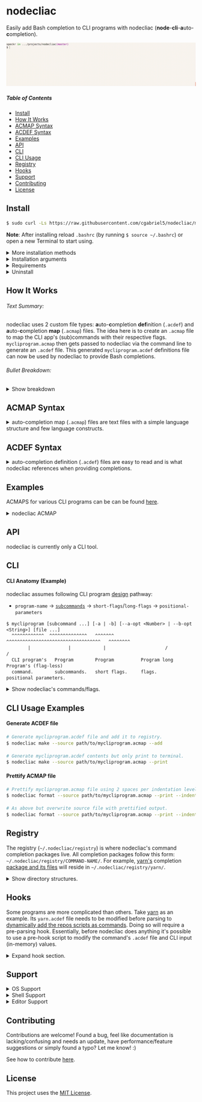 # nodecliac

Easily add Bash completion to CLI programs with nodecliac (**node**-**cli**-**a**uto-**c**ompletion).

<p align="center"><img src="./resources/images/nodecliac-completion.gif?raw=true" alt="nodecliac completion" title="nodecliac completion" width="auto"></p>

##### Table of Contents

- [Install](#install-normal)
- [How It Works](#how-it-works)
- [ACMAP Syntax](#acmap-syntax)
- [ACDEF Syntax](#acdef-syntax)
- [Examples](#examples)
- [API](#api)
- [CLI](#cli)
- [CLI Usage](#cli-usage-examples)
- [Registry](#registry)
- [Hooks](#hooks)
- [Support](#support)
- [Contributing](#contributing)
- [License](#license)

<a name="install-normal"></a>

## Install

```sh
$ sudo curl -Ls https://raw.githubusercontent.com/cgabriel5/nodecliac/master/install | bash -s
```

<!-- [https://stackoverflow.com/questions/17341122/link-and-execute-external-javascript-file-hosted-on-github] -->

**Note**: After installing reload `.bashrc` (by running `$ source ~/.bashrc`) or open a new Terminal to start using.

<details><summary>More installation methods</summary>

##### With `curl`:

```sh
# Bash completion only:
$ sudo curl -Ls https://raw.githubusercontent.com/cgabriel5/nodecliac/master/install | bash -s
# ...same as above.
$ sudo curl -Ls https://raw.githubusercontent.com/cgabriel5/nodecliac/master/install | bash -s aconly master

# Bash completion + nodecliac CLI tools:
# Install with Node.js's npm...
$ sudo curl -Ls https://raw.githubusercontent.com/cgabriel5/nodecliac/master/install | bash -s npm master
# ...or with yarn.
$ sudo curl -Ls https://raw.githubusercontent.com/cgabriel5/nodecliac/master/install | bash -s yarn master
```

##### With `wget`:

```sh
# Bash completion only:
$ sudo wget -qO- https://raw.githubusercontent.com/cgabriel5/nodecliac/master/install | bash -s
# ...same as above.
$ sudo wget -qO- https://raw.githubusercontent.com/cgabriel5/nodecliac/master/install | bash -s aconly master

# Bash completion + nodecliac CLI tools:
# Install with Node.js's npm...
$ sudo wget -qO- https://raw.githubusercontent.com/cgabriel5/nodecliac/master/install | bash -s npm master
# ...or with yarn.
$ sudo wget -qO- https://raw.githubusercontent.com/cgabriel5/nodecliac/master/install | bash -s yarn master
```

</details>

<details><summary>Installation arguments</summary>

- `arg: $1`: `INSTALLER`
  - Values: `yarn`, `npm`, `aconly`. (default: `yarn` > `npm` > `aconly`)
    - `yarn`: Uses [yarn](https://yarnpkg.com/en/) to install.
    - `npm`: Uses [Node.js](https://nodejs.org/en/)'s [npm](https://www.npmjs.com/get-npm) to install.
    - `aconly`: _Only_ Bash completion (no nodecliac JavaScript CLI tools).
- `arg: $2`: `BRANCH_NAME`
  - Value: An _existing_ nodecliac branch name. (default: `master`)

</details>

<details>
  <summary>Requirements</summary>

- Node.js `8+`
  - nodecliac and its CLI tools (`.acmap` to `.acdef` parser, formatter, etc.) are written in JavaScript.
  - **Note**: If _only_ Bash completion is needed (i.e. one already has the CLI program's registry package/files and don't need nodecliac's core CLI tools (parser, formatter, etc.)) then Node.js is _not_ required. Simply install with `aconly` installer.
- Perl `5+`
  - Runs needed Perl Bash completion scripts.
  - Works in tandem with Bash shell scripts.
- Bash `4.3+`
  - Runs Bash completion scripts.
  - Works in tandem with Perl/Nim scripts.
  - `macOS`, by default, comes with with Bash `3.2` so please update it.
    - [Homebrew](https://brew.sh/) can be used to [update bash](https://akrabat.com/upgrading-to-bash-4-on-macos/).
      </details>

<details><summary>Uninstall</summary>

```sh
$ nodecliac uninstall
```

</details>

<!-- <details><summary>Download <a href="https://stackoverflow.com/a/4568323" target="_blank" rel="nofollow">specific branch</a></summary>

```sh
# yarn
$ yarn global add cgabriel5/nodecliac#BRANCH_NAME && nodecliac setup

# npm (requires sudo)
$ sudo npm i -g cgabriel5/nodecliac#BRANCH_NAME && nodecliac setup

# git
$ git clone -b BRANCH_NAME --single-branch https://github.com/cgabriel5/nodecliac.git
```

</details> -->

<a name="how-it-works"></a>

## How It Works

###### Text Summary:

nodecliac uses 2 custom file types: **a**uto-**c**ompletion **def**inition (`.acdef`) and **a**uto-**c**ompletion **map** (`.acmap`) files. The idea here is to create an `.acmap` file to map the CLI app's (sub)commands with their respective flags. `mycliprogram.acmap` then gets passed to nodecliac via the command line to generate an `.acdef` file. This generated `mycliprogram.acdef` definitions file can now be used by nodecliac to provide Bash completions.

###### Bullet Breakdown:

<details>
  <summary>Show breakdown</summary>

1. [Create CLI app's](#cli-usage-examples) `mycliprogram.acmap` file.
2. Using nodecliac's `make` command, provide `mycliprogram.acmap` to generate app's `mycliprogram.acdef` file.
3. Add generated `mycliprogram.acdef` file to [nodecliac's registry](#cli-usage-examples) via `make`'s `--add` flag.
4. After installing reload `.bashrc` (by running `$ source ~/.bashrc`) or open a new Terminal to start using.
5. See [CLI Usage](#cli-usage-examples) section for examples.

</details>

<a name="acmap-syntax"></a>

## ACMAP Syntax

<details>
  <summary>auto-completion map (<code>.acmap</code>) files are text files with a simple language structure and few language constructs.</summary>

#### Comments

- Comments begin with a number-sign (<code>#</code>) followed by a single whitespace character (tab or space): <code># </code>
- Any amount of whitespace indentation can precede a comment.
- Comments must be on their own line.
- For the time being, multi-line comments don't exist and trailing comments are invalid.

```acmap
# The space after '#' is required.
  # Starting white space is perfectly fine.
```

#### Settings

- Settings begin with an at-sign (`@`) followed by the setting name.
- Setting values are assigned with `=` followed by the setting value.
- Any amount of whitespace before and after `=` is fine, but keep things tidy.
- No amount of indentation can precede a setting declaration.
- **Note**: Settings can be declared _anywhere_ within your `.acmap` file.
  - However, it's best if declared at the start of file to quickly spot them.

```acmap
# Comments before settings are allowed.
@compopt   = "default"
@filedir   = ""
@disable   = false
@placehold = true
```

###### Available Settings:

- `@compopt`: The [`comp-option`](https://gerardnico.com/lang/bash/edition/complete#o_comp-option) ([`-o`](https://www.thegeekstuff.com/2013/12/bash-completion-complete/)) value to provide bash-completion's [`complete`](https://www.gnu.org/software/bash/manual/html_node/Programmable-Completion-Builtins.html#Programmable-Completion-Builtins) function.
  - Values: `false` (no value), `true` (default: `false`)
- `@filedir`: The pattern to provide bash-completion's [`_filedir`](https://github.com/gftg85/bash-completion/blob/bb0e3a1777e387e7fd77c3abcaa379744d0d87b3/bash_completion#L549) function.
  - Values: A string value (i.e. `"@(pdf)"`). (default: `""`)
  - `_filedir` resources: [\[1\]](https://unix.stackexchange.com/a/463342), [\[2\]](https://unix.stackexchange.com/a/463336), [\[3\]](https://github.com/scop/bash-completion/blob/master/completions/java), [\[4\]](https://stackoverflow.com/a/23999768), [\[5\]](https://unix.stackexchange.com/a/190004), [\[6\]](https://unix.stackexchange.com/a/198025)
- `@disable`: Disables bash-completion for command.
  - Values: `false`, `true` (default: `false`)
- `@placehold`: Placehold long `.acdef` rows to provide faster file lookups.
  - Values: `false`, `true` (default: `false`)
  - **Note**: Used only when generating `.acdef` files.

#### Variables

- Variables begin with a dollar-sign (`$`) followed by the variable name.
- Variable name _must_ start with an underscore (`_`) or a letter (`a-zA-Z`).
- Variable values are assigned with `=` followed by the variable value.
- A variable's value must be enclosed with quotes.
- Any amount of whitespace before and after `=` is fine, but keep things tidy.
- No amount of indentation can precede a setting declaration.
- **Note**: Variables can be declared _anywhere_ within your `.acmap`.

```acmap
$scriptpath = "~/path/to/script1.sh"
$scriptpath="~/path/to/script2.sh"
$scriptpath    =   "~/path/to/script3.sh"

# Note: `$scriptpath` gets declared 3 times. In this case it's
# final value will be: "~/path/to/script3.sh"
```

#### Variable Interpolation (template-string)

- Variables are intended to be used inside quoted strings.
- Template strings have the following structure:
  - A template string is denoted with starting `${` and closing `}`.
  - Any amount of space between opening/closing syntax is fine, but keep things tidy.
  - The string between the closing/starting syntax is the variable name.

```acmap
# Variables - paths.
$mainscript = "~/.nodecliac/registry/yarn/init.sh"

# Command chains.
yarn.remove = default $("${mainscript} remove")
yarn.run = default $("${mainscript} run")
```

#### Command Chains

- Commands/subcommands should seen as chains which read from left to right.
- They start with the CLI program's name, are followed by any commands/subcommands, and are dot (`.`) delimited.
- If a (sub)command happens to use a dot then simply escape the dot.
  - Non escaped dots will be used as delimiters.
- No amount of indentation can precede a command chain.

**Example**: Say the CLI program `mycliprogram` has two commands `install` and `uninstall`. It's `.acmap` file will be:

```acmap
mycliprogram.install
mycliprogram.uninstall
```

<details>
  <summary>Show command default documentation</summary>

#### Command Chain Default

A command chain's `default` `command-string` (a runable shell string) can be used to dynamically generate auto-completion items. This `command-string` is run when no completion items (commands/flags) are returned. Think of it as a fallback.

For example, say we are implementing an `.acmap` file for the dependency manager [yarn](https://yarnpkg.com/en/) and would like to return the names of installed modules when removing a package (i.e.`$ yarn remove...`). Essentially, we want to extract the `package.json`'s `dependency` and `devDependency` entries and supply them to nodecliac. Using a `command-string` one can run a script/shell command to do just that.

- Start by using the keyword `default` followed by a whitespace character.
- Follow that with the `command-string` like so:
  - A command string is denoted with starting `$(` and closing `)`.
  - The string between the closing/starting syntax is the `command-string`.
  - Example `command-string`: `default $("./path/to/custom/script.sh arg1 arg2")`
  - `yarn.remove` example:

```acmap
yarn.remove = [
  # The default command will run on '$ yarn remove [TAB]'. In this example, the shell script
  # 'script.sh' should contain the logic needed to parse package.json to return the installed
  # (dev)dependency package names.
  default $("~/.nodecliac/registry/yarn/script.sh")
]
```

<details>
  <summary>Show command-string escaping</summary>

<hr></hr>

_Keep in mind, if escaping gets to be too much, simply running the code from a file will be the easiest way._

**Example**: Varying levels of escaping.

Take the hypothetical `file.sh` with the following contents:

```sh
for f in ~/.nodecliac/registry/yarn/hooks/*.*; do
  [[ "${f##*/}" =~ ^(prehook)\.[a-zA-Z]+$ ]] && echo "$f"
done
```

- **Code Breakdown**
  - The code will loop over the `~/.nodecliac/registry/yarn/hooks` directory.
  - File names matching the pattern (`^(prehook).[a-zA-Z]+$`) will print to console.

**Level 1**: If `bash` is one's default shell then running this as a one-liner can be as simple as pasting the following into a Terminal:

```bash
for f in ~/.nodecliac/registry/yarn/hooks/*.*; do [[ "${f##*/}" =~ ^(prehook)\.[a-zA-Z]+$ ]] && echo "$f"; done
```

**Level 2**: Now say we want to run the same line of code via `bash -c`. Paste the following into a Terminal.

```bash
bash -c "for f in ~/.nodecliac/registry/yarn/hooks/*.*; do [[ \"\${f##*/}\" =~ ^(prehook)\\.[a-zA-Z]+$ ]] && echo \"\$f\"; done;"
```

**Level 3**: How about using `Perl` to run `bash -c` to execute the command?

```bash
perl -e 'print `bash -c "for f in ~/.nodecliac/registry/yarn/hooks/*.*; do [[ \\\"\\\${f##*/}\\\" =~ ^(prehook)\\.[a-zA-Z]+\$ ]] && echo \"\\\$f\"; done;"`';
```

**Note**: As seen, the more programs involved the more escaping required due to the string being passed from program to program.

**Example**: Command-string escaping.

Now let's make a `command-string` to print all `.acdef` file names (without extension) in the nodecliac registry:

```bash
$ s="";for f in ~/.nodecliac/registry/*/*.acdef; do s="$s$f\n"; done; echo -e "$s" | LC_ALL=C perl -ne "print \"\$1\n\" while /(?! \/)([^\/]*)\.acdef$/g"
```

Using the following `.acmap` contents the `command-string` would be the following:

- **Note**: Ensure the `|` is properly escaped.
- **Note**: Ensure `\` character(s) get escaped.

```acmap
# The escaped command-string.
$cmdstr = 's="";for f in ~/.nodecliac/registry/*/*.acdef; do s="$s$f\\n"; done; echo -e "$s" \| LC_ALL=C perl -ne "print \"\$1\\n\" while /(?! \\/)([^\\/]*)\\.acdef$/g"'

nodecliac.print = --command=$('${cmdstr}')
```

Will generate the following `.acdef` file:

```acdef
# DON'T EDIT FILE —— GENERATED: Thu Nov 14 2019 21:27:45 GMT-0800 (PST)(1573795665206)

 --
.print --command=|--command=$('s="";for f in ~/.nodecliac/registry/*/*.acdef; do s="$s$f\\n"; done; echo -e "$s" \| LC_ALL=C perl -ne "print \"\$1\\n\" while /(?! \\/)([^\\/]*)\\.acdef$/g"')
```

<hr></hr>

</details>

**Note**: For more information about `command-string`s please take a look at `ACMAP Syntax > Flags > Flag Variations > Flags (dynamic values)`. The section contains complete details for `command-string`s like special character escaping caveats, dynamic/static arguments, and examples with their breakdowns. Please be aware that the section uses the term `command-flag` due it being used for flags but `command-flag` and `command-string` are effectively the same thing — _just a runable shell command string_. The naming (`command-{string|flag}`) is based on its application (i.e. for command-chains or flags).

</details>

#### Flags

To define flags we need to extend the [command chain](#command-chains) syntax.

- Flags are wrapped with `= [` and a closing `]`.
- The `= [` must be on the same line of the command chain.
- The closing `]` must be on its own line and man have any amount of indentation.

Building on the [command chain](#command-chains) section example, say the `install` command has the flags: `destination/d` and `force/f`. ACMAP can be updated to:

```acmap
mycliprogram.install = [
  --destination
  -d
  --force
  -f
]
mycliprogram.uninstall
```

<details>
  <summary>Show flag variations</summary>

#### Flags (user input)

- If flag requires user input append `=` to the flag.

```acmap
mycliprogram.command = [
  --flag=
]
```

#### Flags (boolean)

- If flag is a switch (yes/no boolean) then append `?` to the flag.
  - This lets the completion engine know the flag does not require value completion.

```acmap
mycliprogram.command = [
  --flag?
]
```

#### Flags (multi-flag)

- Sometimes a flag can be supplied multiple times.
- Let the completion engine know this by using the multi-flag indicator `*`.

```acmap
mycliprogram.command = [
  # Allow user to provide multiple file paths.
  --file=*

  # Hard-coded values.
  --colors=*(red green yellow)
]
```

#### Flags Values (one liner)

- This method should be used when the flag value list can be kept to a single line.
- **Note**: Values must be delimited with spaces.
- **Note**: When a flag has many values a [long form list](#flags-values-long-form) should be used for clarities sake.

```acmap
mycliprogram.command = [
  # Supply 1, "2", false, 4 as hard-coded values.
  --flag=(1 "2" false 4)

  # If multiple values can be supplied to program use the multi-flag indicator '*'.
  # This will allow --flag to be used multiple times until all values have been used.
  --flag=*(1 "2" false 4)
]
```

<a name="flags-values-long-form"></a>

#### Flags Values (long form)

- Flag long form lists are wrapped with starting `=(` and a closing `)`.
- The `=(` must be on the same line as the flag.
- The closing `)` must be on its own line and man have any amount of indentation.
- A flag value option starts with <code>- </code> (a hyphen + a space) followed by the value.
- Any amount of whitespace indentation can precede the flag value option <code>- </code> sequence.

```acmap
mycliprogram.command = [
  --flag=(
    - 1
    - "2"
    - false
    - 4
  )

  # Allow flag to be used multiple times.
  --flag=*(
    - 1
    - "2"
    - false
    - 4
  )
]
mycliprogram.uninstall
```

#### Flags (dynamic values)

Sometimes hard-coded values are not enough so a `command-flag` can be used. A `command-flag` runs a shell command string. By default the returned command's output expects each completion item to be on its own line (newline (`\n`) delimited list). However, if you need to change the delimiter character to a space, hyphen, etc. then simply add the delimiter character to the `command-flag`. The syntax for a `command-flag` is as follows:

- `$("cat ~/colors.text")`: Will run command and split output on newlines to get individual options.
- `$("cat ~/colors.text", " ")`: Will run command and split output on spaces to get individual options.

If the command requires arguments they can be _hard-coded_ or _dynamically_ supplied.

- `$("cat ~/colors.text", "!red", $"cat ~/names.text", "-")`:
  - This will provide the hard-coded `!red` value and run the `cat ~/names.text` flag command argument.
  - Once all dynamic arguments are ran their outputs along with the hard-coded values are passed to the command `cat ~/colors.text` in the order they were provided.
  - So `!red` will be argument `0` and the output of `cat ~/names.text` will be argument `1`.
  - Once `cat ~/colors.text` is run, its output will be split by hyphens.
- **Note**: _dynamic_ flag command arguments must be prefixed with a dollar-sign (`$`) character.

**Escaping**: `$` and `|` are used internally by nodecliac so they have special meaning. Therefore, if used they need escaping. Take the following examples:

- `--flag=$("echo \$0-\$1", $"echo 'john'", "doe", "-")`:
  - The `$`s in the command are escaped.
- `--flag=$("nodecliac registry \| grep -oP \"(?<=─ )([-a-z]*)\"")`:
  - Here the `|` gets escaped as well.
  - **Note**: Inner quotes are also escaped for obvious reasons.

**Example**: Showcases dynamic and hard-coded values.

```acmap
mycliprogram.command = [
  # '*' denotes the flag is a multi-flag.
  --flag=*
  --flag=(
    - index.js
    - ':task:js'
    - "some-thing"
    # Dynamic values get combined with hard-coded values.
    - $("cat ~/values.text")
  )

  # Same as above.
  --flag=*(
    - index.js
    - ':task:js'
    - "some-thing"
    - $("cat ~/file.text")
  )
]
mycliprogram.uninstall
```

</details>

## Miscellaneous

#### Blank Lines

Blank lines (empty lines) are allowed and ignored when generating an `.acdef` file.

<!-- #### Duplicate Command Chains/Flags/Settings

Though allowed the parser will warn when duplicate command-chains/flags/settings are detected. -->

#### Indentation

Indentation is allowed except when declaring command-chains and settings.

</details>

<a name="acdef-syntax"></a>

## ACDEF Syntax

<details>
  <summary>auto-completion definition (<code>.acdef</code>) files are easy to read and is what nodecliac references when providing completions.</summary>

#### ACDEF Anatomy

The following example `yarn.acdef` file will be used to explain how to read `.acdef` files.

```acdef
# DON'T EDIT FILE —— GENERATED: Fri Jun 21 2019 19:59:33 GMT-0700 (PDT)(1561172373941)

 --cache-folder|--check-files|--cwd|--disable-pnp
.access --
.add --audit|--dev|--exact|--ignore-workspace-root-check|--optional|--peer|--tilde
.autoclean --force|--init
.bin --
.cache --
.upgrade --caret|--exact|--latest|--pattern|--scope|--tilde
.why --
.workspace --
.workspaces --
.workspaces.info --
.workspaces.run --

.upgrade default $("~/.nodecliac/registry/yarn/scripts/init.sh upgrade")
.why default $("yarn list --depth=0 \| perl -wln -e \"/(?! ─ )([-\/_.@(?)a-zA-Z0-9]*)(?=\@)/ and print $&;\"")
.workspace default $("~/.nodecliac/registry/yarn/scripts/init.sh workspace")
.workspaces.run default $("~/.nodecliac/registry/yarn/scripts/init.sh run")
```

#### ACDEF Header

- The first line is the `.acdef` file's header.
  - Header contains a warning to not modify the file as well as the file's creation information.

```acdef
# DON'T EDIT FILE —— GENERATED: Fri Jun 21 2019 19:59:33 GMT-0700 (PDT)(1561172373941)

...
```

#### Commands/Flags

- The following section contains the command-chains and their respective flags.
- Each line represents a _row_ which starts with the command chain and is followed by single space.
- Whatever comes after the single space are the command's flags.
  - Flags are delimited by pipe (`|`) characters.
- Rows that do not have flags will contain `--` after the single space character.

```acdef
...

 --cache-folder|--check-files|--cwd|--disable-pnp
.access --
.add --audit|--dev|--exact|--ignore-workspace-root-check|--optional|--peer|--tilde
.autoclean --force|--init
.bin --
.cache --
.upgrade --caret|--exact|--latest|--pattern|--scope|--tilde
.why --
.workspace --
.workspaces --
.workspaces.info --
.workspaces.run --

...
```

**Note**: Command chain lines, lines starting with a single space or a dot (`.`) character, have the program's name removed.
For example, the line `.workspaces.run --` can be viewed as `yarn.workspaces.run --`.

#### Command Fallbacks

- The bottom section of an `.acdef` file will contain any command chain fallbacks.

```acdef
...

.upgrade default $("~/.nodecliac/registry/yarn/scripts/init.sh upgrade")
.why default $("yarn list --depth=0 \| perl -wln -e \"/(?! ─ )([-\/_.@(?)a-zA-Z0-9]*)(?=\@)/ and print $&;\"")
.workspace default $("~/.nodecliac/registry/yarn/scripts/init.sh workspace")
.workspaces.run default $("~/.nodecliac/registry/yarn/scripts/init.sh run")
```

#### Placeholders

- Depending how complex an `.acmap` is, sometimes placeholders might be needed.
- Placeholder syntax:
  - Begin with `--p#` and are followed by a fixed number of hexadecimal characters.
  - **Example**: `--p#d2eef1`
- **Note**: They are used internally to speed up reading, what would be otherwise large, `.acdef` files.

</details>

<a name="examples"></a>

## Examples

ACMAPS for various CLI programs can be can be found [here](resources/nodecliac/__acmaps).

<details><summary>nodecliac ACMAP</summary>

**Short form**: The following represents `nodecliac.acmap`, the nodecliac auto-completion map file.

```acmap
nodecliac = --version?
nodecliac.setup = --rcfilepath?|--force?
nodecliac.uninstall = --rcfilepath?
nodecliac.registry
nodecliac.make = --add?|--force?|--source|--save?|--print?|--trace?|--nowarn?
nodecliac.status = --enable?|--disable?
nodecliac.format = --indent|--source|--save?|--print?|--strip-comments?|--trace?|--nowarn?
nodecliac.print = --command=|--command=$("for f in ~/.nodecliac/registry/*/*.acdef; do f=\"\${f##*/}\";c=\"\${f%%.*}\";echo \"\$c\"; done;")
```

**Long form**: Same as short form above. Settle on one or mixture of both.

```acmap
nodecliac = [
  --version?
]
nodecliac.setup = [
  --rcfilepath
  --force?
]
nodecliac.uninstall = [
  --rcfilepath
]
nodecliac.registry
nodecliac.make = [
  --add?
  --force?
  --source
  --save?
  --print?
  --trace?
  --nowarn?
]
nodecliac.status = [
  --enable?
  --disable?
]
nodecliac.format = [
  --indent
  --source
  --save?
  --print?
  --strip-comments?
  --trace?
  --nowarn?
]
nodecliac.print = [
  --command=
  --command=$("for f in ~/.nodecliac/registry/*/*.acdef; do f=\"\${f##*/}\";c=\"\${f%%.*}\";echo \"\$c\"; done;")
]
```

</details>

</details>

<a name="api"></a>

## API

nodecliac is currently only a CLI tool.

<a name="cli"></a>

## CLI

#### CLI Anatomy (Example)

nodecliac assumes following CLI program [design](http://programmingpractices.blogspot.com/2008/04/anatomy-of-command-line.html) pathway:

- `program-name` → [`subcommands`](https://github.com/mosop/cli/wiki/Defining-Subcommands) → `short-flags`/`long-flags` → `positional-parameters`

```
$ mycliprogram [subcommand ...] [-a | -b] [--a-opt <Number> | --b-opt <String>] [file ...]
  ^^^^^^^^^^^^  ^^^^^^^^^^^^^^   ^^^^^^^   ^^^^^^^^^^^^^^^^^^^^^^^^^^^^^^^^^^^   ^^^^^^^^
        |              |            |                      /                    /
  CLI program's   Program        Program          Program long     Program's (flag-less)
  command.        subcommands.   short flags.     flags.           positional parameters.
```

<details>
  <summary>Show nodecliac's commands/flags.</summary>

- `format`: Prettifies `.acmap` files.
  - `--indent="(s|t):Number"`: (**required**): Formatting indentation information:
    - `s` for spaces or `t` for tabs followed by a number.
    - `t:1`: Use 1 tab per indentation level.
    - `s:2`: Use 2 spaces per indentation level.
  - `--nowarn` : Don't print parser warnings.
  - `--print` : Print output to console.
  - `--save` : Overwrite source file with prettified output
  - `--source`: (**required**): The `.acmap` file path.
  - `--strip-comments` : Remove all comments from final output.
  - `--trace` : Used for debugging purposes only.
  - `--test`: Prints output without file headers (for test suite).
- `make`: Generate `.acdef` file from an `.acmap` file.
  - `--add`: Add generated`.acdef` file to nodecliac registry.
  - `--print` : Print output to console.
  - `--source`: (**required**): The `.acmap` file path.
  - `--output` : Explicit location where `.acdef` should be saved to.
    - **Note**: For `--output` to work `--save` flag must also be provided.
  - `--force`: If an `.acdef` file exists for the command then this flag is needed to overwrite old`.acdef` file.
  - `--nowarn` : Don't print parser warnings.
  - `--save`: Will save generated `.acdef` file to source location.
  - `--trace` : Used for debugging purposes only.
  - `--test`: Prints output without file headers (for test suite).
- `print`: Print acmap/def file contents for files in registry.
  - `--command=`: The file to print (list dynamically generated based on available files in registry).
- `registry`: Lists `.acdef` files in registry.
- `setup`: Installs and setups nodecliac.
  - `--force` : If nodecliac is already installed this flag is needed for overwrite old install.
  - `--rcfilepath`: By default setup will look for `~/.bashrc` to add modifications to. Supply the path to another rc file if you don't want changes to be made to `~/.bashrc`.
    - **Note**: To be transparent this is what gets added to your rc file:
    - `ncliac=~/.nodecliac/src/main/init.sh;if [ -f "$ncliac" ];then source "$ncliac";fi;`
    - The line will load `~/.nodecliac/src/main/init.sh` if it exists. `init.sh` registers all `~/.nodecliac/registry/*/*.acdef` files with the completion script to work with bash-completion.
- `status`: Checks whether nodecliac is enabled/disabled.
  - `--enable` : Enables nodecliac if disabled.
  - `--disable`: Disables nodecliac if enabled.
- `uninstall`: Uninstalls nodecliac/reverts rc file changes.
  - `--rcfilepath`: rc file used in setup to remove changes from.

</details>

<a name="cli-usage-examples"></a>

## CLI Usage Examples

#### Generate ACDEF file

```sh
# Generate mycliprogram.acdef file and add it to registry.
$ nodecliac make --source path/to/mycliprogram.acmap --add

# Generate mycliprogram.acdef contents but only print to terminal.
$ nodecliac make --source path/to/mycliprogram.acmap --print
```

#### Prettify ACMAP file

```sh
# Prettify mycliprogram.acmap file using 2 spaces per indentation level and log output.
$ nodecliac format --source path/to/mycliprogram.acmap --print --indent "s:2"

# As above but overwrite source file with prettified output.
$ nodecliac format --source path/to/mycliprogram.acmap --print --indent "s:2" --save
```

<a name="registry"></a>

## Registry

The registry (`~/.nodecliac/registry`) is where nodecliac's command completion packages live. All completion packages follow this form: `~/.nodecliac/registry/COMMAND-NAME/`. For example, [yarn's](https://yarnpkg.com/en/) completion [package and its files](/resources/nodecliac) will reside in `~/.nodecliac/registry/yarn/`.

<details><summary>Show directory structures.</summary>

- Required completion package directory base structure:

```
~/.nodecliac/
└── registry/
    └── COMMAND-NAME/
        ├── COMMAND-NAME.acdef
        ├── .COMMAND-NAME.config.acdef
        ├── hooks/
        └── placeholders/
```

- Yarn completion package directory structure:

```
~/.nodecliac/
└── registry/
    └── yarn/
        ├── yarn.acdef
        ├── .yarn.config.acdef
        ├── hooks/
        └── placeholders/
```

**Note**: The manner in which script files are structured within `~/.nodecliac/registry/COMMAND-NAME/` is up to you. Just note that the above base structure is required.

</details>

<a name="hooks"></a>

## Hooks

Some programs are more complicated than others. Take [yarn](https://yarnpkg.com/en/) as an example. Its `yarn.acdef` file needs to be modified before parsing to [dynamically add the repos scripts as commands](https://yarnpkg.com/en/docs/cli/run#toc-yarn-run). Doing so will require a pre-parsing hook. Essentially, before nodecliac does anything
it's possible to use a pre-hook script to modify the command's `.acdef` file and CLI input (in-memory) values.

<details><summary>Expand hook section.</summary>

#### Available hook scripts

- `hooks/prehook.sh`
  - Allows for modification of the in-memory `acdef` contents before entering parsing.
  - Allows for modification of the in-memory CLI input string before entering parsing.

**Note**: Using a hook script might sound involved/off-putting but it's not. A hook script is _just a regular shell script_. The script simply has special meaning in the sense that it is used to **hook** into nodecliac to change some variables used for later Bash completion processing.

#### Making Hook Script

First create the command's resource `hooks/` directory: `~/.nodecliac/registry/COMMAND-NAME/hooks`. All hook scripts will reside in the `COMMAND-NAME/hooks` sub directory. For example, yarn's `prehook` script will reside at `~/.nodecliac/registry/yarn/hooks/prehook.sh`.

#### Using Hook Script

This section will continue to use [yarn's prehook script](/resources/nodecliac/yarn/hooks/prehook.sh) as an example. [`/yarn/hooks/prehook.sh`](/resources/nodecliac/yarn/hooks/prehook.sh) runs custom Perl scripts to modify the `.acdef` and the CLI input. Since the prehook script is sourced into the main completion script nothing is echoed back to the main script. Instead, the `acdef` and `cline` variables get overwritten. These new values will then be used by nodecliac to provide Bash completions.

**Note**: Perl is used here for quick text processing as doing it in Bash is slow and cumbersome. _However_, use what you _want/need_ to get the job done. Hook scripts just _need_ to be executable scripts stored in `~/.nodecliac/registry/COMMAND-NAME/hooks/`.

**Note**: As a reminder, the provided `.acmap` file gets parsed to generate an `.acdef` file. The created `.acdef` file is what nodecliac actually reads **a**uto-**c**ompletion **def**initions from. Therefore, modifying `.acdef` contents requires knowing `.acdef` syntax.

#### Ignoring Options

When an option(s) should be ignored by the completion engine simply prefix the option with an exclamation-mark (`!`). This indicator is meant to be used when an option has already been used to not show the option again, for example.

#### Environment Variables

Hook scripts are provided environment variables:

- Following environment variables are provided by `bash` but exposed by nodecliac.

  - `NODECLIAC_COMP_LINE`: Original (unmodified) CLI input.
  - `NODECLIAC_COMP_POINT`: Caret index when `[TAB]` key was pressed.

- Following environment variables are custom and exposed by nodecliac.
  - `NODECLIAC_MAIN_COMMAND`: The command auto completion is being performed for.
  - `NODECLIAC_COMMAND_CHAIN`: The parsed command chain.
  - `NODECLIAC_LAST`: The last parsed word item (**Note**: could be a partial word item. This happens when the `[TAB]` key gets pressed within a word item. For example, take the input `maincommand command`. If the `[TAB]` key was pressed like so: `maincommand comm[TAB]and` then the last word item is `comm` and it is a partial as its remaining text is `and`. This will result in using `comm` to determine possible auto completion word possibilities.).
  - `NODECLIAC_PREV`: The word item preceding the last word item.
  - `NODECLIAC_INPUT`: CLI input from start to caret index.
  - `NODECLIAC_INPUT_ORIGINAL`: Original unmodified CLI input.
  - `NODECLIAC_INPUT_REMAINDER`: CLI input from start to caret index.
  - `NODECLIAC_LAST_CHAR`: Character before caret.
  - `NODECLIAC_NEXT_CHAR`: Character after caret. If char is not `''` (empty) then the last word item is a partial word.
  - `NODECLIAC_COMP_LINE_LENGTH`: Original input's length.
  - `NODECLIAC_INPUT_LINE_LENGTH`: CLI input from start to caret index string length.
  - `NODECLIAC_ARG_COUNT`: Amount arguments parsed before caret position/index.
  - `NODECLIAC_USED_DEFAULT_POSITIONAL_ARGS`: Collected positional arguments after validating the command-chain.

</details>

<a name="support"></a>

## Support

<details><summary>OS Support</summary>

<!-- #### OS Support -->

- Made using Node.js `v8.16.0` on a Linux machine running `Ubuntu 16.04.5 LTS`.
- Tested and working on:
  - `macOS Mojave (v10.14.4)`.
  - `Windows 10 - Untested`.

</details>

<details><summary>Shell Support</summary>

<!-- #### Shell Support -->

- nodecliac only works with Bash, seeing that it's the only shell I use. However, if the project grows support for other shells (Zsh, Fish, etc.) may be added.

</details>

<details><summary>Editor Support</summary>

<!-- #### Editor Support (Syntax Highlighting) -->

- I use Sublime Text (ST) and have created a language syntax file (`acmap.sublime-syntax`) for it. ST files can be accessed [here](/resources/sublime-text/). Download the folder and place it in the `User/` folder for ST to pickup. Personally, I have it stored like so: `/User/Languages/Auto Completion Map (acmap)`.
- Support for other editors can also be added if the project grows.

</details>

<a name="contributing"></a>

## Contributing

Contributions are welcome! Found a bug, feel like documentation is lacking/confusing and needs an update, have performance/feature suggestions or simply found a typo? Let me know! :)

See how to contribute [here](/CONTRIBUTING.md).

<a name="license"></a>

## License

This project uses the [MIT License](/LICENSE.txt).
